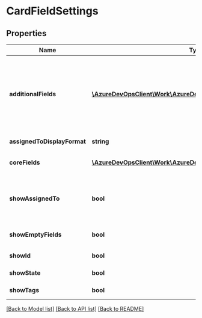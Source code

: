 # CardFieldSettings

## Properties
Name | Type | Description | Notes
------------ | ------------- | ------------- | -------------
**additionalFields** | [**\AzureDevOpsClient\Work\AzureDevOpsClient\Work\Model\FieldInfo[]**](FieldInfo.md) | A collection of field information of additional fields on cards. The index in the collection signifies the order of the field among the additional fields. Currently unused. Should be used with User Story 691539: Card setting: additional fields | [optional] 
**assignedToDisplayFormat** | **string** | Display format for the assigned to field | [optional] 
**coreFields** | [**\AzureDevOpsClient\Work\AzureDevOpsClient\Work\Model\FieldInfo[]**](FieldInfo.md) | A collection of field information of rendered core fields on cards. | [optional] 
**showAssignedTo** | **bool** | Flag indicating whether to show assigned to field on cards. When true, AssignedToDisplayFormat will determine how the field will be displayed | [optional] 
**showEmptyFields** | **bool** | Flag indicating whether to show empty fields on cards | [optional] 
**showId** | **bool** | Flag indicating whether to show ID on cards | [optional] 
**showState** | **bool** | Flag indicating whether to show state field on cards | [optional] 
**showTags** | **bool** | Flag indicating whether to show tags on cards | [optional] 

[[Back to Model list]](../README.md#documentation-for-models) [[Back to API list]](../README.md#documentation-for-api-endpoints) [[Back to README]](../README.md)


